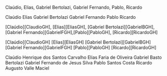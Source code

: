 Claúdio, Elias, Gabriel Bertolazi, Gabriel Fernando, Pablo, Ricardo

Claúdio 
Elias 
Gabriel Bertolazi
Gabriel Fernando
Pablo
Ricardo

[Claúdio][ClaudioGH], [Elias][EliasGH], [Gabriel Bertolazi][GabrielBGH], [Gabriel Fernando][GabrielFGH],[Pablo][PabloGH], [Ricardo][RicardoGH]

[Claúdio][ClaudioGH] 
[Elias][EliasGH] 
[Gabriel Bertolazi][GabrielBGH]
[Gabriel Fernando][GabrielFGH]
[Pablo][PabloGH]
[Ricardo][RicardoGH]

Claúdio Henrique dos Santos Carvalho
Elias Faria de Oliveira
Gabriel Basto Bertolazi
Gabriel Fernando de Jesus Silva
Pablo Santos Costa
Ricardo Augusto Valle Maciel